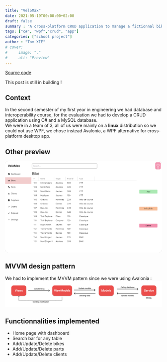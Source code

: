```yaml
---
title: "VeloMax"
date: 2021-05-19T00:00:00+02:00
draft: false
summary : "A cross-platform CRUD application to manage a fictionnal bike shop coded with Avalonia (WPF) and MySQL"
tags: ["c#", "wpf","crud", "app"]
categories: ["school project"]
author : "Tom XIE"
# cover:
#     image: "."
#     alt: "Preview"
---
```

[Source code](https://github.com/nami10/VeloMax)

This post is still in building !

## Context

In the second semester of my first year in engineering we had database and interoperability course, for the evaluation we had to develop a CRUD application using C# and a MySQL database.
\
We were in a team of 3, all of us were mainly on a **linux** distribution so we could not use WPF, we chose instead Avalonia, a WPF alternative for cross-platform desktop app.



## Other preview

![bike list](preview_2.png)

## MVVM design pattern

We had to implement the MVVM pattern since we were using Avalonia :
![mvvm schema](mvvm_schema.png)

## Functionnalities implemented
- Home page with dashboard
- Search bar for any table
- Add/Update/Delete bikes
- Add/Update/Delete parts
- Add/Update/Delete clients